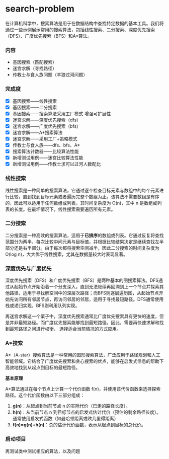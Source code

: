 # search-problem

在计算机科学中，搜索算法是用于在数据结构中查找特定数据的基本工具。我们将通过一些示例展示常用的搜索算法，包括线性搜索、二分搜索、深度优先搜索（DFS）、广度优先搜索（BFS）和A*算法。

### 内容

- 基因搜索（匹配搜索）
- 迷宫求解（寻找路径）
- 传教士与食人族问题（羊狼过河问题）

### 完成度

- [x] 基因搜索——线性搜索
- [x] 基因搜索——二分搜索
- [x] 基因搜索——搜索算法采用工厂模式 增强可扩展性
- [x] 迷宫求解——深度优先搜索（dfs）
- [x] 迷宫求解——广度优先搜索（bfs)
- [x] 迷宫求解——A*搜索算法
- [x] 迷宫求解——采用工厂+策略模式
- [x] 传教士与食人族——dfs、bfs、A*
- [x] 搜索算法计数器——比较算法性能
- [x] 新增测试用例——迷宫比较算法性能
- [x] 新增测试用例——传教士求可以过河人数配比

### **线性搜索**

线性搜索是一种简单的搜索算法，它通过逐个检查目标元素与数组中的每个元素进行比较，直到找到目标元素或者遍历完整个数组为止。该算法不需要数组是有序的，因此可以适用于任何数组或列表。其时间复杂度为 O(n)，其中 n 是数组或列表的长度。在最坏情况下，线性搜索需要遍历所有元素。



### **二分搜索**

二分搜索是一种高效的搜索算法，适用于**已排序**的数组或列表。它通过反复将查找范围分为两半，每次比较中间元素与目标值，并根据比较结果决定是继续查找左半部分还是右半部分。由于每次都将搜索空间减半，因此二分搜索的时间复杂度为 O(log n)，大大优于线性搜索，尤其在数据量较大时表现显著。



### 深度优先与广度优先

深度优先搜索（DFS）和广度优先搜索（BFS）是两种基本的图搜索算法。DFS通过从起始节点开始沿着一个分支深入，直到无法继续再回溯到上一个节点并探索其他路径，适用于寻找解空间中的深层次路径；而BFS则逐层遍历图，从起始节点开始先访问所有邻居节点，再访问邻居的邻居，适用于寻找最短路径。DFS通常使用栈或递归实现，BFS则利用队列实现。

再迷宫求解这一个栗子中，深度优先搜索通常比广度优先搜索具有更快的速度，但是并非最短路径。而广度优先搜索能够找到最短路径。因此，需要再快速求解和找到最短路径之间进行权衡， 选择适合当前情况的方式应用。



### A*搜索

A*（A-star）搜索算法是一种常用的图形搜索算法，广泛应用于路径规划和人工智能领域。它结合了广度优先搜索和贪心搜索的优点，能够在启发式信息的帮助下高效地找到从起点到目标的最短路径。

**基本原理**

A*算法通过在每个节点上计算一个代价函数 f(n)，并使用该代价函数来选择探索路径。这个代价函数由以下三部分组成：

1. **g(n)**：从起点到当前节点 n 的实际代价（已走的路径长度）。
2. **h(n)**：从当前节点 n 到目标节点的启发式估计代价（预估的剩余路径长度）。通常使用启发式函数（如曼哈顿距离或欧几里得距离）
3. **f(n)=g(n)+h(n)**：总的估计代价函数，表示从起点到目标的总代价。



### 启动项目

再测试类中测试相应的算法，以及问题
